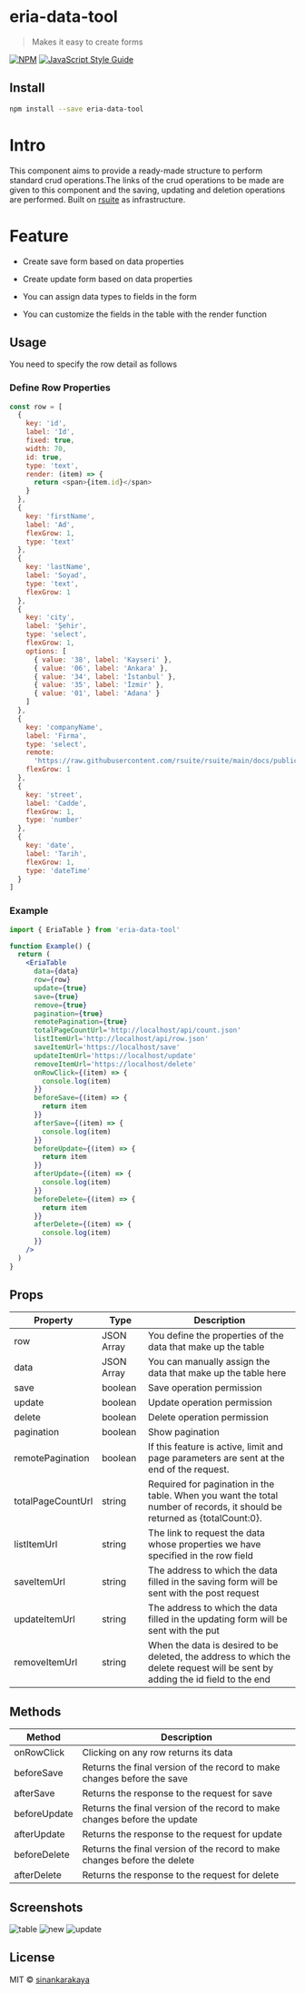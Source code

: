 # eria-data-tool

> Makes it easy to create forms

[![NPM](https://img.shields.io/npm/v/easyform.svg)](https://www.npmjs.com/package/eria-data-tool) [![JavaScript Style Guide](https://img.shields.io/badge/code_style-standard-brightgreen.svg)](https://standardjs.com)

## Install

```bash
npm install --save eria-data-tool
```

# Intro

This component aims to provide a ready-made structure to perform standard crud operations.The links of the crud operations to be made are given to this component and the saving, updating and deletion operations are performed.
Built on [rsuite](https://github.com/rsuite/rsuite) as infrastructure.

# Feature

- Create save form based on data properties

- Create update form based on data properties

- You can assign data types to fields in the form

- You can customize the fields in the table with the render function

## Usage

You need to specify the row detail as follows

### Define Row Properties

```js
const row = [
  {
    key: 'id',
    label: 'Id',
    fixed: true,
    width: 70,
    id: true,
    type: 'text',
    render: (item) => {
      return <span>{item.id}</span>
    }
  },
  {
    key: 'firstName',
    label: 'Ad',
    flexGrow: 1,
    type: 'text'
  },
  {
    key: 'lastName',
    label: 'Soyad',
    type: 'text',
    flexGrow: 1
  },
  {
    key: 'city',
    label: 'Şehir',
    type: 'select',
    flexGrow: 1,
    options: [
      { value: '38', label: 'Kayseri' },
      { value: '06', label: 'Ankara' },
      { value: '34', label: 'İstanbul' },
      { value: '35', label: 'İzmir' },
      { value: '01', label: 'Adana' }
    ]
  },
  {
    key: 'companyName',
    label: 'Firma',
    type: 'select',
    remote:
      'https://raw.githubusercontent.com/rsuite/rsuite/main/docs/public/data/users-role.json',
    flexGrow: 1
  },
  {
    key: 'street',
    label: 'Cadde',
    flexGrow: 1,
    type: 'number'
  },
  {
    key: 'date',
    label: 'Tarih',
    flexGrow: 1,
    type: 'dateTime'
  }
]
```

### Example

```jsx
import { EriaTable } from 'eria-data-tool'

function Example() {
  return (
    <EriaTable
      data={data}
      row={row}
      update={true}
      save={true}
      remove={true}
      pagination={true}
      remotePagination={true}
      totalPageCountUrl='http://localhost/api/count.json'
      listItemUrl='http://localhost/api/row.json'
      saveItemUrl='https://localhost/save'
      updateItemUrl='https://localhost/update'
      removeItemUrl='https://localhost/delete'
      onRowClick={(item) => {
        console.log(item)
      }}
      beforeSave={(item) => {
        return item
      }}
      afterSave={(item) => {
        console.log(item)
      }}
      beforeUpdate={(item) => {
        return item
      }}
      afterUpdate={(item) => {
        console.log(item)
      }}
      beforeDelete={(item) => {
        return item
      }}
      afterDelete={(item) => {
        console.log(item)
      }}
    />
  )
}
```

## Props

| Property          | Type       | Description                                                                                                                    |
| ----------------- | ---------- | ------------------------------------------------------------------------------------------------------------------------------ |
| row               | JSON Array | You define the properties of the data that make up the table                                                                   |
| data              | JSON Array | You can manually assign the data that make up the table here                                                                   |
| save              | boolean    | Save operation permission                                                                                                      |
| update            | boolean    | Update operation permission                                                                                                    |
| delete            | boolean    | Delete operation permission                                                                                                    |
| pagination        | boolean    | Show pagination                                                                                                                |
| remotePagination  | boolean    | If this feature is active, limit and page parameters are sent at the end of the request.                                       |
| totalPageCountUrl | string     | Required for pagination in the table. When you want the total number of records, it should be returned as {totalCount:0}.      |
| listItemUrl       | string     | The link to request the data whose properties we have specified in the row field                                               |
| saveItemUrl       | string     | The address to which the data filled in the saving form will be sent with the post request                                     |
| updateItemUrl     | string     | The address to which the data filled in the updating form will be sent with the put                                            |
| removeItemUrl     | string     | When the data is desired to be deleted, the address to which the delete request will be sent by adding the id field to the end |

## Methods

| Method       | Description                                                               |
| ------------ | ------------------------------------------------------------------------- |
| onRowClick   | Clicking on any row returns its data                                      |
| beforeSave   | Returns the final version of the record to make changes before the save   |
| afterSave    | Returns the response to the request for save                              |
| beforeUpdate | Returns the final version of the record to make changes before the update |
| afterUpdate  | Returns the response to the request for update                            |
| beforeDelete | Returns the final version of the record to make changes before the delete |
| afterDelete  | Returns the response to the request for delete                            |

## Screenshots

![table](./img/table.png)
![new](./img/new.png)
![update](./img/update.png)

## License

MIT © [sinankarakaya](https://github.com/sinankarakaya)
